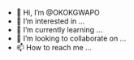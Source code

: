 - 👋 Hi, I’m @OKOKGWAPO
- 👀 I’m interested in ...
- 🌱 I’m currently learning ...
- 💞️ I’m looking to collaborate on ...
- 📫 How to reach me ...

<!---
OKOKGWAPO/OKOKGWAPO is a ✨ special ✨ repository because its `README.md` (this file) appears on your GitHub profile.
You can click the Preview link to take a look at your changes.
--->
